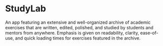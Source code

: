 StudyLab
========

An app featuring an extensive and well-organized archive of academic exercises that are written, edited, polished, and studied by students and mentors from anywhere.
Emphasis is given on readability, clarity, ease-of-use, and quick loading times for exercises featured in the archive.
